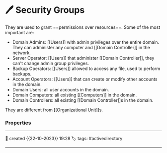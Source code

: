
# 🖊️ Security Groups

They are used to grant ==permissions over resources==. Some of the most important are:

- Domain Admins: [[Users]] with admin privileges over the entire domain. They can administer any computer and [[Domain Controller]] in the network.
- Server Operator: [[Users]] that administer [[Domain Controller]], they can't change admin group privileges.
- Backup Operators: [[Users]] allowed to access any file, used to perform backups.
- Account Operators: [[Users]] that can create or modify other accounts in the domain.
- Domain Users: all user accounts in the domain.
- Domain Computers: all existing [[Computers]] in the domain.
- Domain Controllers: all existing [[Domain Controller]]s in the domain. 

They are different from [[Organizational Unit]]s.




### Properties
---
📆 created   {{22-10-2023}} 19:28
🏷️ tags: #activedirectory  

---

